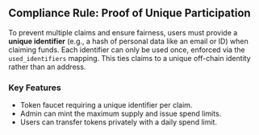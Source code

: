 ## Compliance Rule: Proof of Unique Participation
To prevent multiple claims and ensure fairness, users must provide a **unique identifier** (e.g., a hash of personal data like an email or ID) when claiming funds. Each identifier can only be used once, enforced via the `used_identifiers` mapping. This ties claims to a unique off-chain identity rather than an address.

### Key Features
- Token faucet requiring a unique identifier per claim.
- Admin can mint the maximum supply and issue spend limits.
- Users can transfer tokens privately with a daily spend limit.